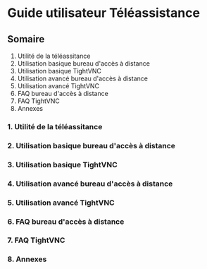 # Guide utilisateur Téléassistance

## Somaire
1. Utilité de la téléassitance
2. Utilisation basique bureau d'accès à distance
3. Utilisation basique TightVNC
4. Utilisation avancé bureau d'accès à distance
5. Utilisation avancé TightVNC
6. FAQ bureau d'accès à distance
7. FAQ TightVNC
8. Annexes

### 1. Utilité de la téléassitance

### 2. Utilisation basique bureau d'accès à distance

### 3. Utilisation basique TightVNC

### 4. Utilisation avancé bureau d'accès à distance

### 5. Utilisation avancé TightVNC

### 6. FAQ bureau d'accès à distance

### 7. FAQ TightVNC

### 8. Annexes
